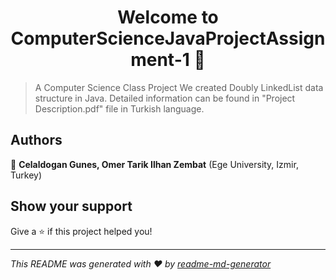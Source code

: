 <h1 align="center">Welcome to ComputerScienceJavaProjectAssignment-1 👋</h1>
<p>
</p>

> A Computer Science Class Project
> We created Doubly LinkedList data structure in Java.
> Detailed information can be found in "Project Description.pdf" file in Turkish language.

## Authors

👤 **Celaldogan Gunes, Omer Tarik Ilhan Zembat** (Ege University, Izmir, Turkey)


## Show your support

Give a ⭐️ if this project helped you!

***
_This README was generated with ❤️ by [readme-md-generator](https://github.com/kefranabg/readme-md-generator)_